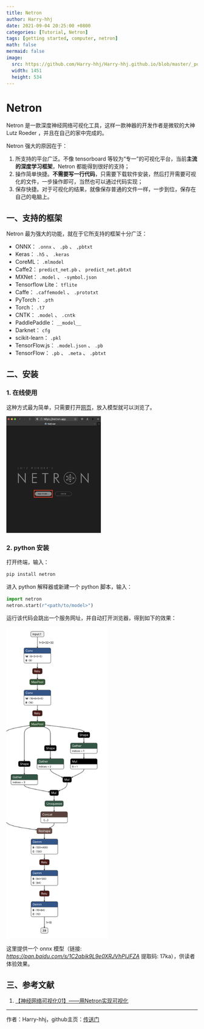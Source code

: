 ```yaml
---
title: Netron
author: Harry-hhj
date: 2021-09-04 20:25:00 +0800
categories: [Tutorial, Netron]
tags: [getting started, computer, netron]
math: false
mermaid: false
image:
  src: https://github.com/Harry-hhj/Harry-hhj.github.io/blob/master/_posts/2021-09-04-Netron.assets/image-20210904202659631.png?raw=true
  width: 1451
  height: 534
---
```




# Netron

Netron 是一款深度神经网络可视化工具，这样一款神器的开发作者是微软的大神 Lutz Roeder ，并且在自己的家中完成的。

Netron 强大的原因在于：

1.   所支持的平台广泛。不像 tensorboard 等较为“专一”的可视化平台，当前**主流的深度学习框架**，Netron 都能得到很好的支持；
2.   操作简单快捷。**不需要写一行代码**，只需要下载软件安装，然后打开需要可视化的文件，一步操作即可，当然也可以通过代码实现；
3.   保存快捷。对于可视化的结果，就像保存普通的文件一样，一步到位，保存在自己的电脑上。



## 一、支持的框架

Netron 最为强大的功能，就在于它所支持的框架十分广泛：

-   ONNX： `.onnx` 、 `.pb` 、 `,pbtxt`
-   Keras： `.h5` 、 `.keras`
-   CoreML： `.mlmodel`
-   Caffe2： `predict_net.pb` 、 `predict_net.pbtxt`
-   MXNet： `.model` 、 `-symbol.json`
-   Tensorflow Lite： `tflite`
-   Caffe： `.caffemodel` 、 `.prototxt`
-   PyTorch： `.pth`
-   Torch： `.t7`
-   CNTK： `.model` 、 `.cntk`
-   PaddlePaddle： `__model__`
-   Darknet： `cfg`
-   scikit-learn： `.pkl`
-   TensorFlow.js： `.model.json` 、 `.pb`
-   TensorFlow： `.pb` 、 `.meta` 、 `.pbtxt`



## 二、安装

### 1. 在线使用

这种方式最为简单，只需要打开[网页](https://netron.app)，放入模型就可以浏览了。

<img src="https://github.com/Harry-hhj/Harry-hhj.github.io/blob/master/_posts/2021-09-04-Netron.assets/image-20210904205820798.png?raw=true" alt="image-20210904205820798" style="zoom:30%;" />



### 2. python 安装

打开终端，输入：

```bash
pip install netron
```

进入 python 解释器或新建一个 python 脚本，输入：

```python
import netron
netron.start(r"<path/to/model>")
```

运行该代码会跳出一个服务网址，并自动打开浏览器，得到如下的效果：

<img src="https://github.com/Harry-hhj/Harry-hhj.github.io/blob/master/_posts/2021-09-04-Netron.assets/example.onnx.svg?raw=true" alt="example.onnx" style="zoom:80%;" />



这里提供一个 onnx 模型（链接: _<https://pan.baidu.com/s/1C2abik9L9e0XRJVhPIJFZA>_ 提取码: 17ka），供读者体验效果。



## 三、参考文献

1.   [【神经网络可视化01】——用Netron实现可视化](https://zhuanlan.zhihu.com/p/78822770)



-----

作者：Harry-hhj，github主页：[传送门](https://github.com/Harry-hhj)

